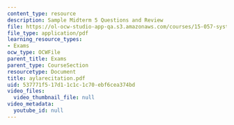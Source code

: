 ```yaml
---
content_type: resource
description: Sample Midterm 5 Questions and Review
file: https://ol-ocw-studio-app-qa.s3.amazonaws.com/courses/15-057-systems-optimization-spring-2003/537771f517d11c1c1c70ebf6cea374bd_aylarecitation.pdf
file_type: application/pdf
learning_resource_types:
- Exams
ocw_type: OCWFile
parent_title: Exams
parent_type: CourseSection
resourcetype: Document
title: aylarecitation.pdf
uid: 537771f5-17d1-1c1c-1c70-ebf6cea374bd
video_files:
  video_thumbnail_file: null
video_metadata:
  youtube_id: null
---
```

